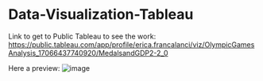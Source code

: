# Data-Visualization-Tableau

Link to get to Public Tableau to see the work: https://public.tableau.com/app/profile/erica.francalanci/viz/OlympicGamesAnalysis_17066437740920/MedalsandGDP2-2_0

Here a preview:
![image](https://github.com/EricawithC/Data-Visualization-Tableau/assets/131587755/5bf99a56-295a-445b-9d0e-4081354524b8)

